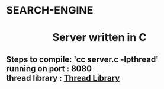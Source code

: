 # SEARCH-ENGINE

<html>
<h1 align="center" color="Blue">Server written in C</h1>
<h2>
	Steps to compile: 	'cc server.c -lpthread'</br>
	running on port : 	8080</br>
	thread library  :	<a href="https://github.com/mbrossard/threadpool">Thread Library</a></br>
</h2>
</html>
